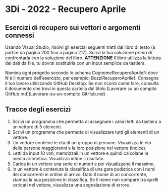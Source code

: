# 3Di - 2022 - Recupero Aprile
## Esercizi di recupero sui vettori e argomenti connessi
Usando Visual Studio, risolvi gli esercizi seguenti tratti dal libro di testo (a partire da pagina 200 fino a pagina 217). Scrivi la tua soluzione *prima* di confrontarla con la soluzione del libro. **ATTENZIONE** Il libro utilizza la lettura dei dati da file, tu dovrai sostituirla con un input semplice da tastiera.

Nomina ogni progetto secondo lo schema CognomeRecuperoAprileN dove N è il numero dell'esercizio, per esempio: BozziRecuperoAprile1. Consegna il tuo lavoro utilizzando GitHub Desktop. Se non ricordi come fare, consulta il documento che trovi in questa cartella dal titolo [Lavorare su un compito GitHub.md](Lavorare-su-un-compito GitHub.md)

## Tracce degli esercizi
1. Scrivi un programma che permetta di assegnare i valori letti da tastiera a un vettore di 5 elementi.
2. Scrivi un programma che permetta di visualizzare tutti gli elementi di un vettore.
3. Un vettore contiene le età di un gruppo di persone. Visualizza le età delle persone maggiorenni e la loro posizione nel vettore (indice).
4. Letti da input 10 voti, memrizzali in un vettore e quindi calcolane la media aritmetica. Visualizza infine il risultato.
5. Carica in un vettore una serie di numeri e poi visualizzane il massimo.
6. In un vettore è contenuta la classifica di una gara podistica con i nomi dei concorrenti in ordine di arrivo. Dato il nome di un concorrente, stampa la sua posizione in classifica. Se il nome non compare tra quelli caricati nel vettore, visualizza una segnalazione di errore.
